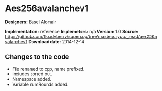 # Aes256avalanchev1

**Designers:** Basel Alomair

**Implementation:** reference
**Implemetors:** n/a
**Version:** 1.0
**Source:** https://github.com/floodyberry/supercop/tree/master/crypto_aead/aes256avalanchev1
**Download date:** 2014-12-14

## Changes to the code

* File renamed to cpp, name prefixed.
* Includes sorted out.
* Namespace added.
* Variable numRounds added.
